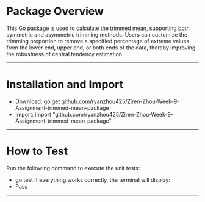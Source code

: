 # Package Overview
This Go package is used to calculate the trimmed mean, supporting both symmetric and asymmetric trimming methods. Users can customize the trimming proportion to remove a specified percentage of extreme values from the lower end, upper end, or both ends of the data, thereby improving the robustness of central tendency estimation.

---

# Installation and Import
- Download: go get github.com/ryanzhou425/Ziren-Zhou-Week-9-Assignment-trimmed-mean-package
- Import: import "github.com/ryanzhou425/Ziren-Zhou-Week-9-Assignment-trimmed-mean-package"

---

# How to Test
Run the following command to execute the unit tests:
- go test
If everything works correctly, the terminal will display: 
- Pass

---

